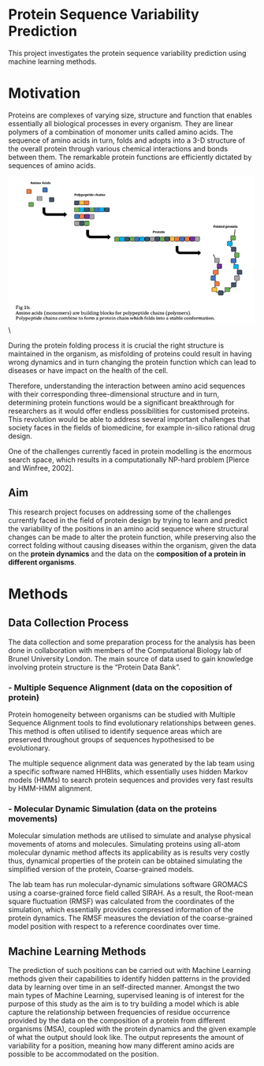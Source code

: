 # Protein Sequence Variability Prediction
This project investigates the protein sequence variability prediction using machine learning methods.

# Motivation 
Proteins are complexes of varying size, structure and function that enables essentially all biological processes in every organism.
They are linear polymers of a combination of monomer units called amino acids. The sequence of amino acids in turn, folds and adopts into a 3-D structure of the overall protein through various chemical interactions and bonds between them. The remarkable protein functions are efficiently dictated by sequences of amino acids.

<img src="images/img_001.png" width="500" height="300">\

During the protein folding process it is crucial the right structure is maintained in the organism, as misfolding of proteins could result in having wrong dynamics and in turn changing the protein function which can lead to diseases or have impact on the health of the cell.

Therefore, understanding the interaction between amino acid sequences with their corresponding three-dimensional structure and in turn, determining protein functions would be a significant breakthrough for researchers as it would offer endless possibilities for customised proteins. This revolution would be able to address several important challenges that society faces in the fields of biomedicine, for example in-silico rational drug design.

One of the challenges currently faced in protein modelling is the enormous search space, which results in a computationally NP-hard problem [Pierce and Winfree, 2002].

## Aim
This research project focuses on addressing some of the challenges currently faced in the field of protein design by trying to learn and predict the variability of the positions in an amino acid sequence where structural changes can be made to alter the protein function, while preserving also the correct folding without causing diseases within the organism, given the data on the **protein dynamics** and the data on the **composition of a protein in different organisms**.

# Methods 

## Data Collection Process
The data collection and some preparation process for the analysis has been done in collaboration with members of the Computational Biology lab of Brunel University London. 
The main source of data used to gain knowledge involving protein structure is the “Protein Data Bank”. 

### - Multiple Sequence Alignment (data on the coposition of protein)
Protein homogeneity between organisms can be studied with Multiple Sequence Alignment tools to find evolutionary relationships between genes. This method is often utilised to identify sequence areas which are preserved throughout groups of sequences hypothesised to be evolutionary. 
 
The multiple sequence alignment data was generated by the lab team using a specific software named HHBlits, which essentially uses hidden Markov models (HMMs) to search protein sequences and provides very fast results by HMM-HMM alignment. 
### - Molecular Dynamic Simulation (data on the proteins movements) 
Molecular simulation methods are utilised to simulate and analyse physical movements of atoms and molecules. Simulating proteins using all-atom molecular dynamic method affects its applicability as is results very costly thus, dynamical properties of the protein can be obtained simulating the simplified version of the protein, Coarse-grained models.

The lab team has run molecular-dynamic simulations software GROMACS using a coarse-grained force field called SIRAH. As a result, the Root-mean square fluctuation (RMSF) was calculated from the coordinates of the simulation, which essentially provides compressed information of the protein dynamics. The RMSF measures the deviation of the coarse-grained model position with respect to a reference coordinates over time.



## Machine Learning Methods
The prediction of such positions can be carried out with Machine Learning methods given their capabilities to identify hidden patterns in the provided data by learning over time in an self-directed manner. Amongst the two main types of Machine Learning, supervised leaning is of interest for the purpose of this study as the aim is to try building a model which is able capture the relationship between frequencies of residue occurrence provided by the data on the composition of a protein from different organisms (MSA), coupled with the protein dynamics and the given example of what the output should look like. The output represents the amount of variability for a position, meaning how many different amino acids are possible to be accommodated on the position.




